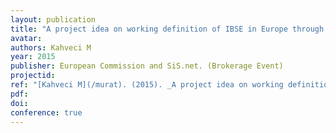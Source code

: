 ```yaml
---
layout: publication
title: "A project idea on working definition of IBSE in Europe through artificial intelligence"
avatar:
authors: Kahveci M
year: 2015
publisher: European Commission and SiS.net. (Brokerage Event)
projectid:
ref: "[Kahveci M](/murat). (2015). _A project idea on working definition of IBSE in Europe through artificial intelligence_. Paper presented at the European Commission and SiS.net. (Brokerage Event). Brussels, Belgium. May 22, 2015."
pdf:
doi:
conference: true
---
```

